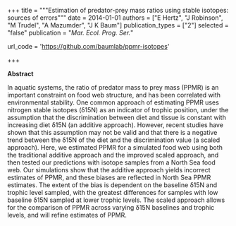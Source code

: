 +++
title = """Estimation of predator-prey mass ratios using stable isotopes:
sources of errors"""
date = 2014-01-01
authors = ["E Hertz", "J Robinson", "M Trudel", "A Mazumder", "J K Baum"]
publication_types = ["2"]
selected = "false"
publication = "*Mar. Ecol. Prog. Ser.*"

url_code = 'https://github.com/baumlab/ppmr-isotopes'

+++

**Abstract**

In aquatic systems, the ratio of predator mass to prey mass (PPMR) is an important constraint on food web structure, and has been correlated with environmental stability. One common approach of estimating PPMR uses nitrogen stable isotopes (δ15N) as an indicator of trophic position, under the assumption that the discrimination between diet and tissue is constant with increasing diet δ15N (an additive approach). However, recent studies have shown that this assumption may not be valid and that there is a negative trend between the δ15N of the diet and the discrimination value (a scaled approach). Here, we estimated PPMR for a simulated food web using both the traditional additive approach and the improved scaled approach, and then tested our predictions with isotope samples from a North Sea food web. Our simulations show that the additive approach yields incorrect estimates of PPMR, and these biases are reflected in North Sea PPMR estimates. The extent of the bias is dependent on the baseline δ15N and trophic level sampled, with the greatest differences for samples with low baseline δ15N sampled at lower trophic levels. The scaled approach allows for the comparison of PPMR across varying δ15N baselines and trophic levels, and will refine estimates of PPMR.